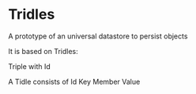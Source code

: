 # Tridles

A prototype of an universal datastore to persist objects

It is based on Tridles:

Triple with Id

A Tidle consists of 
Id Key Member Value